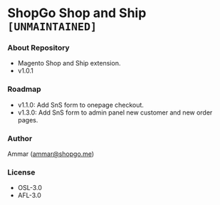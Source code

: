 # ShopGo Shop and Ship `[UNMAINTAINED]` #

### About Repository ###

* Magento Shop and Ship extension.
* v1.0.1

### Roadmap ###

* v1.1.0: Add SnS form to onepage checkout.
* v1.3.0: Add SnS form to admin panel new customer and new order pages.

### Author ###

Ammar (<ammar@shopgo.me>)

### License ###

* OSL-3.0
* AFL-3.0
